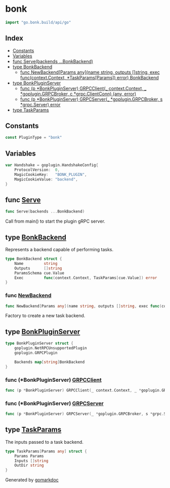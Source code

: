 <!-- Code generated by gomarkdoc. DO NOT EDIT -->

# bonk

```go
import "go.bonk.build/api/go"
```

## Index

- [Constants](<#constants>)
- [Variables](<#variables>)
- [func Serve\(backends ...BonkBackend\)](<#Serve>)
- [type BonkBackend](<#BonkBackend>)
  - [func NewBackend\[Params any\]\(name string, outputs \[\]string, exec func\(context.Context, \*TaskParams\[Params\]\) error\) BonkBackend](<#NewBackend>)
- [type BonkPluginServer](<#BonkPluginServer>)
  - [func \(p \*BonkPluginServer\) GRPCClient\(\_ context.Context, \_ \*goplugin.GRPCBroker, c \*grpc.ClientConn\) \(any, error\)](<#BonkPluginServer.GRPCClient>)
  - [func \(p \*BonkPluginServer\) GRPCServer\(\_ \*goplugin.GRPCBroker, s \*grpc.Server\) error](<#BonkPluginServer.GRPCServer>)
- [type TaskParams](<#TaskParams>)


## Constants

<a name="PluginType"></a>

```go
const PluginType = "bonk"
```

## Variables

<a name="Handshake"></a>

```go
var Handshake = goplugin.HandshakeConfig{
    ProtocolVersion:  0,
    MagicCookieKey:   "BONK_PLUGIN",
    MagicCookieValue: "backend",
}
```

<a name="Serve"></a>
## func [Serve](<https://github.com/bonk-build/bonk/blob/67de0a9/api/go/plugin.go#L74>)

```go
func Serve(backends ...BonkBackend)
```

Call from main\(\) to start the plugin gRPC server.

<a name="BonkBackend"></a>
## type [BonkBackend](<https://github.com/bonk-build/bonk/blob/67de0a9/api/go/plugin.go#L35-L40>)

Represents a backend capable of performing tasks.

```go
type BonkBackend struct {
    Name         string
    Outputs      []string
    ParamsSchema cue.Value
    Exec         func(context.Context, TaskParams[cue.Value]) error
}
```

<a name="NewBackend"></a>
### func [NewBackend](<https://github.com/bonk-build/bonk/blob/67de0a9/api/go/plugin.go#L43-L47>)

```go
func NewBackend[Params any](name string, outputs []string, exec func(context.Context, *TaskParams[Params]) error) BonkBackend
```

Factory to create a new task backend.

<a name="BonkPluginServer"></a>
## type [BonkPluginServer](<https://github.com/bonk-build/bonk/blob/67de0a9/api/go/plugin.go#L100-L105>)



```go
type BonkPluginServer struct {
    goplugin.NetRPCUnsupportedPlugin
    goplugin.GRPCPlugin

    Backends map[string]BonkBackend
}
```

<a name="BonkPluginServer.GRPCClient"></a>
### func \(\*BonkPluginServer\) [GRPCClient](<https://github.com/bonk-build/bonk/blob/67de0a9/api/go/plugin.go#L116-L120>)

```go
func (p *BonkPluginServer) GRPCClient(_ context.Context, _ *goplugin.GRPCBroker, c *grpc.ClientConn) (any, error)
```



<a name="BonkPluginServer.GRPCServer"></a>
### func \(\*BonkPluginServer\) [GRPCServer](<https://github.com/bonk-build/bonk/blob/67de0a9/api/go/plugin.go#L107>)

```go
func (p *BonkPluginServer) GRPCServer(_ *goplugin.GRPCBroker, s *grpc.Server) error
```



<a name="TaskParams"></a>
## type [TaskParams](<https://github.com/bonk-build/bonk/blob/67de0a9/api/go/plugin.go#L28-L32>)

The inputs passed to a task backend.

```go
type TaskParams[Params any] struct {
    Params Params
    Inputs []string
    OutDir string
}
```

Generated by [gomarkdoc](<https://github.com/princjef/gomarkdoc>)
